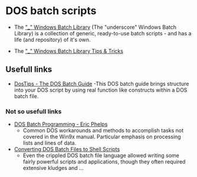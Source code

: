 # DOS batch scripts

- The ["_" Windows Batch Library](https://github.com/ClicketyClickDK/Underscore) (The "underscore" Windows Batch Library) is a collection of generic, ready-to-use batch scripts - and has a life (and repository) of it's own.

- The ["_" Windows Batch Library Tips &amp; Tricks](https://github.com/ClicketyClickDK/Underscore/blob/master/Tips2tricks.md)


## Usefull links

- [DosTips - The DOS Batch Guide](https://www.dostips.com)
    -This DOS batch guide brings structure into your DOS script by using real function like constructs within a DOS batch file.
    
### Not so usefull links

- [DOS Batch Programming - Eric Phelps](//www.ericphelps.com/batch/)
    - Common DOS workarounds and methods to accomplish tasks not covered in the Win9x manual. Particular emphasis on processing lists and lines of data.
- [Converting DOS Batch Files to Shell Scripts](https://linux.die.net/abs-guide/dosbatch)
    - Even the crippled DOS batch file language allowed writing some fairly powerful scripts and applications, though they often required extensive kludges and ...